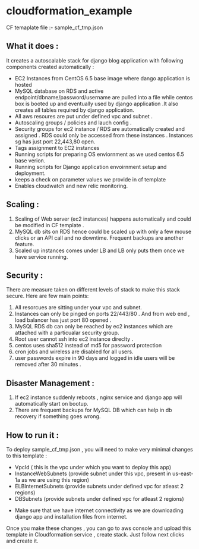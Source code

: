 # cloudformation_example

CF temaplate file :- sample_cf_tmp.json
## What it does :
It creates a autoscalable stack for django blog application with following components created automatically :
- EC2 Instances from CentOS 6.5 base image where dango application is hosted 
- MySQL database on RDS and active endpoint/dbname/password/username are pulled into a file while centos box is booted up and eventually used by django application .It also creates all tables required by django application.
- All aws resoures are put under defined vpc and subnet .
- Autoscaling groups / policies and lauch config .
- Security groups for ec2 instance / RDS are automatically created and assigned . RDS could only be accessed from these instances . Instances sg has just port 22,443,80 open.
- Tags assignment to EC2 instances
- Running scripts for preparing OS enviornment as we used centos 6.5 base verion.
- Running scripts for Django application envoirnment setup and deployment.
- keeps a check on parameter values we provide in cf template
- Enables cloudwatch and new relic monitoring.

## Scaling :
1. Scaling of Web server (ec2 instances) happens automatically and could be modified in CF template .
2. MySQL db sits on RDS hence could be scaled up with only a few mouse clicks or an API call and no downtime. Frequent backups are another feature.
3. Scaled up instances comes under LB and LB only puts them once we have service running.

## Security :
There are measure taken on different levels of stack to make this stack secure. Here are few main points:
1. All resorcues are sitting under your vpc and subnet.
2. Instances can only be pinged on ports 22/443/80 . And from web end , load balancer has just port 80 opened .
3. MySQL RDS db can only be reached by ec2 instances which are attached with a particualar security group.
4. Root user cannot ssh into ec2 instance direclty .
5. centos uses sha512 instead of md5 for password protection
6. cron jobs and wireless are disabled for all users.
7. user passwords expire in 90 days and logged in idle users will be removed after 30 minutes .

## Disaster Management :
1. If ec2 instance suddenly reboots , nginx service and django app will automatically start on bootup.
2. There are frequent backups for MySQL DB which can help in db recovery if something goes wrong.

## How to run it :
To deploy sample_cf_tmp.json , you will need to make very minimal changes to this template :
- VpcId ( this is the vpc under which you want to deploy this app)
- InstanceWebSubnets (provide subnet under this vpc, present in us-east-1a as we are using this region)
- ELBInternetSubnets (provide subnets under defined vpc for atleast 2 regions)
- DBSubnets (provide subnets under defined vpc for atleast 2 regions)
* Make sure that we have internet connectivity as we are downloading django app and installation files from internet.
 
Once you make these changes , you can go to aws console and upload this template in Cloudformation service , create stack. Just follow next clicks and create it.
